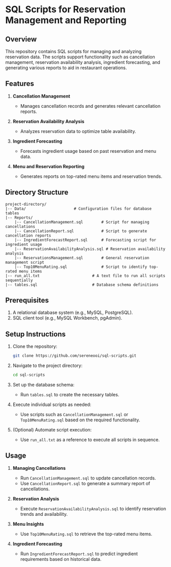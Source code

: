 # SQL Scripts for Reservation Management and Reporting

## Overview
This repository contains SQL scripts for managing and analyzing reservation data. The scripts support functionality such as cancellation management, reservation availability analysis, ingredient forecasting, and generating various reports to aid in restaurant operations.



## Features
1. **Cancellation Management**
   - Manages cancellation records and generates relevant cancellation reports.

2. **Reservation Availability Analysis**
   - Analyzes reservation data to optimize table availability.

3. **Ingredient Forecasting**
   - Forecasts ingredient usage based on past reservation and menu data.

4. **Menu and Reservation Reporting**
   - Generates reports on top-rated menu items and reservation trends.



## Directory Structure
```
project-directory/
|-- Data/                     # Configuration files for database tables
|-- Reports/
    |-- CancellationManagement.sql        # Script for managing cancellations
    |-- CancellationReport.sql            # Script to generate cancellation reports
    |-- IngredientForecastReport.sql      # Forecasting script for ingredient usage
    |-- ReservationAvailabilityAnalysis.sql # Reservation availability analysis
    |-- ReservationsManagement.sql        # General reservation management script
    |-- Top10MenuRating.sql               # Script to identify top-rated menu items
|-- run_all.txt                       # A text file to run all scripts sequentially
|-- tables.sql                        # Database schema definitions
```


## Prerequisites
1. A relational database system (e.g., MySQL, PostgreSQL).
2. SQL client tool (e.g., MySQL Workbench, pgAdmin).



## Setup Instructions
1. Clone the repository:
   ```bash
   git clone https://github.com/sereneooi/sql-scripts.git
   ```

2. Navigate to the project directory:
   ```bash
   cd sql-scripts
   ```

3. Set up the database schema:
   - Run `tables.sql` to create the necessary tables.

4. Execute individual scripts as needed:
   - Use scripts such as `CancellationManagement.sql` or `Top10MenuRating.sql` based on the required functionality.

5. (Optional) Automate script execution:
   - Use `run_all.txt` as a reference to execute all scripts in sequence.


## Usage
1. **Managing Cancellations**
   - Run `CancellationManagement.sql` to update cancellation records.
   - Use `CancellationReport.sql` to generate a summary report of cancellations.

2. **Reservation Analysis**
   - Execute `ReservationAvailabilityAnalysis.sql` to identify reservation trends and availability.

3. **Menu Insights**
   - Use `Top10MenuRating.sql` to retrieve the top-rated menu items.

4. **Ingredient Forecasting**
   - Run `IngredientForecastReport.sql` to predict ingredient requirements based on historical data.


